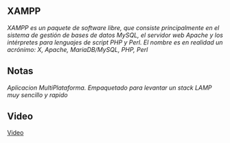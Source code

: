 ## XAMPP

_XAMPP es un paquete de software libre, que consiste principalmente en el sistema de gestión de bases de datos MySQL, el servidor web Apache y los intérpretes para lenguajes de script PHP y Perl. El nombre es en realidad un acrónimo: X, Apache, MariaDB/MySQL, PHP, Perl_

## Notas

_Aplicacion MultiPlataforma. Empaquetado para levantar un stack LAMP muy sencillo y rapido_

## Video

[Video](https://youtu.be/qgPMViv17-o)